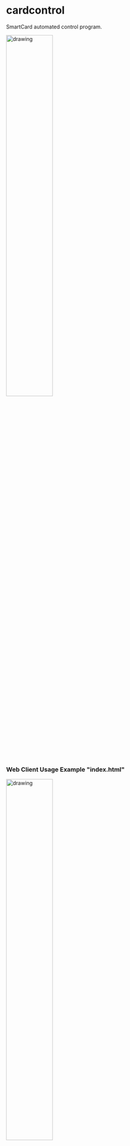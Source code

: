 # cardcontrol
SmartCard automated control program.

<img src="./img/StationPic.jpg" alt="drawing" width="50%"/>

### Web Client Usage Example "index.html"
<img src="./img/cardControlExample.png" alt="drawing" width="50%"/>

### Web Client Usage Example "GET {URL}/insert {URL}/remove"
<img src="./img/webClientInsert.png" alt="drawing" width="50%"/>
<img src="./img/webClientRemove.png" alt="drawing" width="50%"/>

###  cardcontrol application usage

![alt text](./img/cardControlAppExample.png "Example: cardcontrol.py app usage")


###  Install on virgin Raspberry PI
Create raspberry PI image (32 bit lite version, no desktop) on SD card.
* https://www.raspberrypi.com/software/
* install and use raspberry PI imager.
* Configure image ahead of time with:
*    hostname: rpi-security
*    username: pi
*    password: 4rpiuser!
*    ssh enabled

Install SD card with image and boot up. 

SSH into raspberry PI:
hostname: rpi-security
username: pi

note:  If hostname resolution does not work you can find the IP address of the RPI using the App "Fing" on your phone.

```
sudo apt update
sudo apt upgrade
sudo raspi-config "Enable interfaces I2C and ssh"
sudo apt install git

"Python stuff"
sudo apt install python3-dev
sudo apt-get -y install python3-pip
sudo pip3 install adafruit-circuitpython-ssd1306

"Nodejs stuff"
Go to:  https://deb.nodesource.com/ and follow instructions to install latest nodejs.
or simply...

sudo apt install nodejs
sudo apt install npm
sudo npm install express -g

"WiringPi Library and Utility"
cd ~
mkdir git
cd ./git
sudo apt-get purge wiringpi
git clone https://github.com/WiringPi/WiringPi.git
cd ./wiringPi
git pull origin
./build

"Test wiring pi":  
gpio
   "gpio: At your service!"


"cardcontrol APP"
cd ~/git
git clone https://github.com/marau777/cardcontrol
cd ./cardcontrol
git pull --rebase
cd ./cardcontrol
sudo ./install.sh
cd ./src
sudo npm install -g

"Test cardcontrol.py": 
../src/python3 cardcontrol.py insert
../src/python3 cardcontrol.py remove
 
"Test cardcontrol-webserver.js":  
../src/node cardcontrol-webserver.js

"Open browser and go to URL  ( http://{your IP address}:3000 ) and the homepage should come up"

```
Bill of Materials:

Raspberry PI 4 Kit (SD card, power suppy etc):
https://www.amazon.com/CanaKit-Raspberry-4GB-Starter-Kit/dp/B07V5JTMV9/ref=sr_1_2_sspa?crid=24B2GUW30SGQ7&keywords=raspberry%2Bpi%2B4&qid=1696428340&sprefix=raspb%2Caps%2C188&sr=8-2-spons&sp_csd=d2lkZ2V0TmFtZT1zcF9hdGY&th=1

I2C Display:

https://www.amazon.com/Hosyond-Display-Self-Luminous-Compatible-Raspberry/dp/B09C5K91H7/ref=sr_1_2_sspa?crid=21BFYGN0S6W24&keywords=i2c%2Bdisplay&qid=1696428897&sprefix=i2c%2Bdisplay%2Caps%2C219&sr=8-2-spons&sp_csd=d2lkZ2V0TmFtZT1zcF9hdGY&th=1


Wire Jumpers:

https://www.amazon.com/UCEC-Breadboard-Jumper-Ribbon-Cables/dp/B071XLM454/ref=sr_1_7_sspa?crid=RPP8YEG0B0T2&keywords=wire%2Bjumpers&qid=1696428949&sprefix=wire%2Bjumpers%2Caps%2C174&sr=8-7-spons&sp_csd=d2lkZ2V0TmFtZT1zcF9tdGY&th=1

Servos:

https://www.amazon.com/ETMall-Digital-Helicopter-Compatible-Raspberry/dp/B08CH2SJLR/ref=sr_1_2_sspa?crid=1Y7HZVC73XYVW&keywords=servo+metal&qid=1696429055&sprefix=servo+metal%2Caps%2C177&sr=8-2-spons&sp_csd=d2lkZ2V0TmFtZT1zcF9hdGY&psc=1

Push Rods:

https://www.amazon.com/0-047x10-24-Pushrods-0-79x0-43-Airplane-Aircraft/dp/B07X7PCV38/ref=sr_1_14_sspa?crid=9QAUW6X3FIDS&keywords=servo+steel+wire&qid=1696429342&sprefix=servo+steel+wire%2Caps%2C181&sr=8-14-spons&sp_csd=d2lkZ2V0TmFtZT1zcF9tdGY&psc=1

Brass Tubing:

https://www.amazon.com/Precision-Round-Brass-Telescopic-Thickness/dp/B07VLNMCRC/ref=sr_1_6?crid=W44RQCGT4ECG&keywords=brass+tubing&qid=1696429447&sprefix=brass+tubing%2Caps%2C179&sr=8-6

Hot Glue Gun:

https://www.amazon.com/DEWALT-QUICK-HEAT-CERAMIC-GLUE/dp/B00FI6QWBM/ref=sr_1_24?crid=2DYK8M0XHXGFC&keywords=dewalt+glue+gun&qid=1696429595&sprefix=dewalt+glue%2Caps%2C174&sr=8-24

Binder Clips:

https://www.amazon.com/Otylzto-Assorted-Storage-Container-Supplies/dp/B0C1CSDZJM/ref=sr_1_7?crid=2XDUMTEVGIVID&keywords=binder+clips&qid=1696429643&sprefix=binder+clips%2Caps%2C172&sr=8-7




##Wiring Pictures

<img src="./img/wiringServo.jpg" alt="drawing2" width="50%"/>
<img src="./img/wiringIntoDisplay.jpg" alt="drawing3" width="50%"/>
Use Extreme Caution in wiring up the display as VCC and GND locations are not standardized on the display connector.!!!!
<img src="./img/wiringDisplayIntoRpi.jpg" alt="drawing4" width="50%"/>
